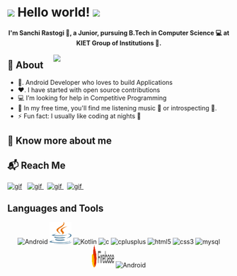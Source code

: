 # <img src="https://github.com/TheDudeThatCode/TheDudeThatCode/blob/master/Assets/Hi.gif" width="29px"> Hello world!&nbsp;<img src="https://github.com/TheDudeThatCode/TheDudeThatCode/blob/master/Assets/Earth.gif" width="24px">    
#### <center>I'm Sanchi Rastogi 👧, a Junior, pursuing B.Tech in Computer Science 💻 at KIET Group of Institutions 🏫.</center>

<img align="right"  src="https://github.com/sanchi0204/sanchi0204/blob/master/Picture1.png" width="400px" />

## 🧐 About
- 📱. Android Developer who loves to build Applications 
- ❤️. I have started with open source contributions 
- 💻 I’m looking for help in Competitive Programming
- 🎨 In my free time, you'll find me listening music 🎵 or introspecting 💭.
- ⚡ Fun fact: I usually like coding at nights 🌙 

## 💬 Know more about me

## 📬 Reach Me 
<a href="https://twitter.com/SanchiRastogi1"> 
         <img alt="gif" src="https://github.com/sanchi0204/sanchi0204/blob/master/icons8-twitter-48.png" width=50" height="50"/></a> 
                           &nbsp 
   <a href="https://www.linkedin.com/in/sanchirastogi/">
    <img alt="gif" src="https://github.com/sanchi0204/sanchi0204/blob/master/icons8-linkedin-48.png" width=50" height="50"/>
  </a>&nbsp
  <a href="https://linktr.ee/Sanchi_Rastogi">
    <img alt="gif" src="https://github.com/sanchi0204/sanchi0204/blob/master/icons8-linktree-48.png" width=50" height="50"/>
  </a>&nbsp
   <a href="mailto:sanchirastogi02@gmail.com"">
    <img alt="gif" src="https://github.com/sanchi0204/sanchi0204/blob/master/icons8-gmail-48.png" width=50" height="50"/>
  </a>&nbsp                                                                                                                   

## Languages and Tools

<p align="center"><img src="https://raw.githubusercontent.com/gilbarbara/logos/master/logos/android-icon.svg" alt="Android" width="50" height="50"/> <img src="https://raw.githubusercontent.com/gilbarbara/logos/master/logos/java.svg" alt="Java" width="50" height="50"/> <img src="https://raw.githubusercontent.com/gilbarbara/logos/master/logos/kotlin.svg" alt="Kotlin" width="50" height="50"/>  <img src="https://devicons.github.io/devicon/devicon.git/icons/c/c-original.svg" alt="c" width="50" height="50"/> <img src="https://devicons.github.io/devicon/devicon.git/icons/cplusplus/cplusplus-original.svg" alt="cplusplus" width="50" height="50"/> <img src="https://devicons.github.io/devicon/devicon.git/icons/html5/html5-original-wordmark.svg" alt="html5" width="50" height="50"/> <img src="https://devicons.github.io/devicon/devicon.git/icons/css3/css3-original-wordmark.svg" alt="css3" width="50" height="50"/> <img src="https://devicons.github.io/devicon/devicon.git/icons/mysql/mysql-original-wordmark.svg" alt="mysql" width="50" height="50"/> <img src="https://raw.githubusercontent.com/gilbarbara/logos/master/logos/firebase.svg" alt="Firebase" width="50" height="50"/> <img src="https://raw.githubusercontent.com/gilbarbara/logos/master/logos/figma.svg" alt="Android" width="50" height="50"/> </p>


